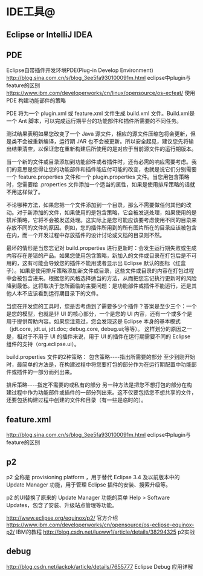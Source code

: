 IDE工具@
===

Eclipse or IntelliJ IDEA
---

PDE
---

Eclipse自带插件开发环境PDE(Plug-in Develop Environment)
http://blog.sina.com.cn/s/blog_3ee5fa930100091m.html  eclipse中plugin与feature的区别
https://www.ibm.com/developerworks/cn/linux/opensource/os-ecfeat/  使用 PDE 构建功能部件的策略

PDE 将为一个 plugin.xml 或 feature.xml 文件生成 build.xml 文件。Build.xml是一个 Ant 脚本，可以完成运行期平台的功能部件和插件所需要的不同任务。

测试结果表明如果您改变了一个 Java 源文件，相应的源文件压缩包将会更新，但是类不会被重新编译，运行期 JAR 也不会被更新。所以安全起见，建议您先将输出结果清空，以保证您在重新构建后所使用的是对应于当前源文件的运行期版本。

当一个新的文件或目录添加到功能部件或者插件时，还有必需的响应需要考虑。我们的意思是您得让您的功能部件和插件能应付可能的改变，也就是说它们分别需要一个 feature.properties 文件和一个 plugin.properties 文件。当您用包含策略时，您需要给 .properties 文件添加一个适当的属性，如果是使用排斥策略的话就不用这样做了。

不论哪种方法，如果您把一个文件添加到一个目录，那么不需要做任何其他的改动。对于新添加的文件，如果使用的是包含策略，它会被发送处理，如果使用的是排斥策略，它将不会被发送处理。这实际上是您可能应该要考虑使用不同的目录来存放不同的文件的原因。例如，您的插件所用到的所有图片所在的目录应该被包含在内，而一个开发过程中存放插件的设计讨论或文档的目录则不然。

最坏的情形是当您忘记对 build.properties 进行更新时：会发生运行期失败或生成内容存在差错的产品。如果您使用包含策略，新加入的文件或目录在打包后是不可用的，这有可能会导致您的插件不能用或者显示出 Eclipse 默认的图标（红盒子）。如果是使用排斥策略添加新文件或目录，这些文件或目录的内容在打包过程中会被包含进来。根据您的风格选择适当的方法，从而把您忘记执行更新时的风险降到最低。这将取决于您所面临的主要问题：是功能部件或插件不能运行，还是其他人本不应该看到运行期目录下的文件。

当您在开发您的工具时，您是否考虑到了需要多少个插件？答案是至少三个：一个是您的模型，也就是非 UI 的核心部分，一个是您的 UI 内容，还有一个或多个是用于提供帮助内容。如果您注意过，您会发现这是 Eclipse 本身的基本模式（jdt.core, jdt.ui, jdt.doc; debug.core, debug.ui;等等）。
这样划分的原因之一是，相对于不用于 UI 的插件来说，用于 UI 的插件在运行期需要不同的 Eclipse 组件的支持（org.eclipse.ui）。

build.properties 文件的2种策略：
包含策略----指出所需要的部分
至少到刚开始时，最简单的方法是，在构建过程中将您要打包的部分作为在运行期配置中功能部件或插件的一部分而列出来。

排斥策略----指定不需要的或私有的部分
另一种方法是把您不想打包的部分在构建过程中作为功能部件或插件的一部分列出来。这不仅要包括您不想共享的文件，还要包括构建过程中创建的文件和目录（有一些是临时的）。

feature.xml
---

http://blog.sina.com.cn/s/blog_3ee5fa930100091m.html  eclipse中plugin与feature的区别

p2
---

p2 全称是 provisioning platform ，用于替代 Eclipse 3.4 及以前版本中的 Update Manager 功能，用于管理 Eclipse 插件的安装、搜索升级等。

p2 的UI替换了原来的 Update Manager 功能的菜单 Help > Software Updates，包含了安装、升级站点管理等功能。

http://www.eclipse.org/equinox/p2/ 官方介绍
https://www.ibm.com/developerworks/cn/opensource/os-eclipse-equinox-p2/  IBM的教程
http://blog.csdn.net/luoww1/article/details/38294325 p2实战

debug
---

http://blog.csdn.net/jackpk/article/details/7655777  Eclipse Debug 应用详解

